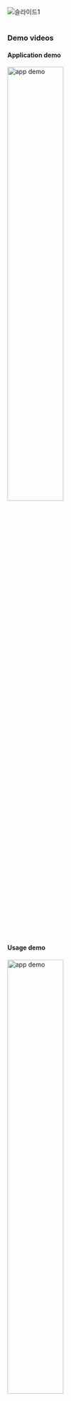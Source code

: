 ![슬라이드1](https://github.com/se-tmp/.github/assets/67845112/0a6512ed-4a03-454f-8000-db37ddc41f72)
#

### Demo videos

#### Application demo
[<img width="50%" alt="app demo" src="https://github.com/se-tmp/.github/assets/67845112/fe16237e-b011-4a45-8711-e45a20195585">](https://www.youtube.com/watch?v=cvfh3G5OfR0 "tempomate demo")


#### Usage demo
[<img width="50%" alt="app demo" src="https://github.com/se-tmp/.github/assets/67845112/46b10d84-5fd6-433b-b2f7-ca37c869b8f0">](https://www.youtube.com/watch?v=b2wITt2b02U "tempomate demo")

## Proposal
[Document](https://github.com/se-tmp/document/releases)

With the growing interest in home automation, we propose research to improve the user experience. Current methods, like voice
commands and motion sensors, have limitations that necessitate specific requests or unusual actions from users. To address this, our research aims to create a more intuitive system. 

We will develop a service using the Matter protocol, a technology for managing smart devices, that enables users to trigger actions through natural behavior, such as gestures. Cameras connected to the system will employ posture recognition to identify user actions, like sitting, standing, or lying down. By recognizing user posture and their interactions with objects,
the system will automatically perform predefined actions.

This project empowers users to define actions based on their daily activities, making home automation more user-friendly. The research's primary goals are to develop a user-centric system that accurately understands user intentions and offers a more seamless and intuitive home automation experience

최근 스마트 홈에 대한 관심이 높아짐에 따라, 여러 기업들은 연결된 기기를 통합적으로 간편하게 제어하기 위한 방법을 연구하고 있습니다. 현재는 음성으로 서비스를 호출하여 특정 액션을 요청한다던지, 특정 센서에 움직임이 감지되면 특정 액션이 트리거되는 등의 방법이 존재합니다. 

그러나 이러한 방법들에는 한계가 존재합니다. 사용자에게 기기를 제어하기 위해서가 아니라면 하지 않았을, 특정한 호출이나 동작을 강제합니다. 이는 사용자가 무엇을 위해 이 동작을 의도했는지 알 수 없다는 점도 있습니다. 이러한 한계는 자연스럽게 내 의도를 파악하여 그에 맞는 행동을 하는 스마트 홈을 구축하길 원하는 사용자들의 니즈를 충족시킬 수 없습니다.

그래서 우리는 사용자들이 부자연스럽지 않은, 의도가 담긴 자연스러운 동작을 통해 특정 액션을 실행할 수 있는 플랫폼을 제안합니다. 

이 플랫폼은 Matter 프로토콜을 이용해 기기들을 통합하고, 관리할 수 있는 플랫폼을 제공합니다. 이 플랫폼에서, 유저는 어느 위치의 어떤 사물에서 어떤 동작을 취하는지에 따라 어떤 액션이 실행될 지를 설정할 수 있습니다. 이 플랫폼에 연결된 카메라를 이용해, 이 플랫폼은 유저의 위치와 자세를 추정합니다. 이런 방법으로 지정된 사물에서 설정해놓은 자세를 취하는 것을 인식하면 미리 지정된 액션을 실행합니다. 이 플랫폼을 이용해 유저는 기존의 홈 오토메이션보다 한 단계 앞서 작동하고, 유저의 의도를 더욱 더 잘 파악하여 동작하는 홈 오토메이션을 완성할 수 있습니다.

# Architecture
![final_architecture](https://github.com/se-tmp/.github/assets/67845112/430341d4-3ea1-40b8-873b-db803f8a7b25)


## Group Member

| NAME | DEPT. | E-mail |
|------------|------|------|
| Kwon JongIn  | Information Systems   | whddlswhdaud@naver.com   |
| Bae HyoJung  | Information Systems   | bhj09270@hanyang.ac.kr   |
| Jo Taesik    | Information Systems   | r4pidstart@hanyang.ac.kr   |
| Lee HyunSuk  | Information Systems   | leehyunsuk2000@gmail.com   |
| Nam Haixu    | Information Systems   | what-is-my-id@naver.com   |

---

```mermaid
gantt
    title TempoMate Project
    dateFormat  YYYY-MM-DD

    section Project design
        Select topic            :done,                2023-09-27, 2023-10-04
        Write Proposal          :done,                2023-10-04, 2023-10-13
        Write Requirements      :done,                2023-10-04, 2023-10-31
        Write Specification     :done,                2023-10-20, 2023-11-02
        Write Design            :done,                2023-11-17, 2023-12-06
        Write Implementation    :done,                2023-11-23, 2023-12-06

    section Frontend
        UI/UX design            :done,                2023-10-13, 2023-10-20
        Make prototype          :done,                2023-11-02, 2023-11-15
        Implement activities    :done,                2023-11-16, 2023-12-04
        Import matter           :done,                2023-11-24, 2023-11-26
        
    section Backend
        Modeling DB             :done,                2023-10-20, 2023-11-03    
        Design APIs             :done,                2023-10-20, 2023-11-03
        Implement DB & APIs     :done,                2023-11-03, 2023-11-21

    section Computer vision
        Research                :done,                2023-10-13, 2023-11-02
        Make dataset            :done,                2023-11-03, 2023-11-15
        Training Model          :done,                2023-11-15, 2023-11-18
        Implement requirements  :done,                2023-11-19, 2023-11-24

    section Schedule
        Submit Proposal         :milestone, done,     2023-10-13, 2023-10-13
        Submit Specification    :milestone, done,     2023-11-03, 2023-11-03
        Deadline                :milestone, done,     2023-12-08, 2023-12-08
        Presentation            :milestone,           2023-12-15, 2023-12-15
```
